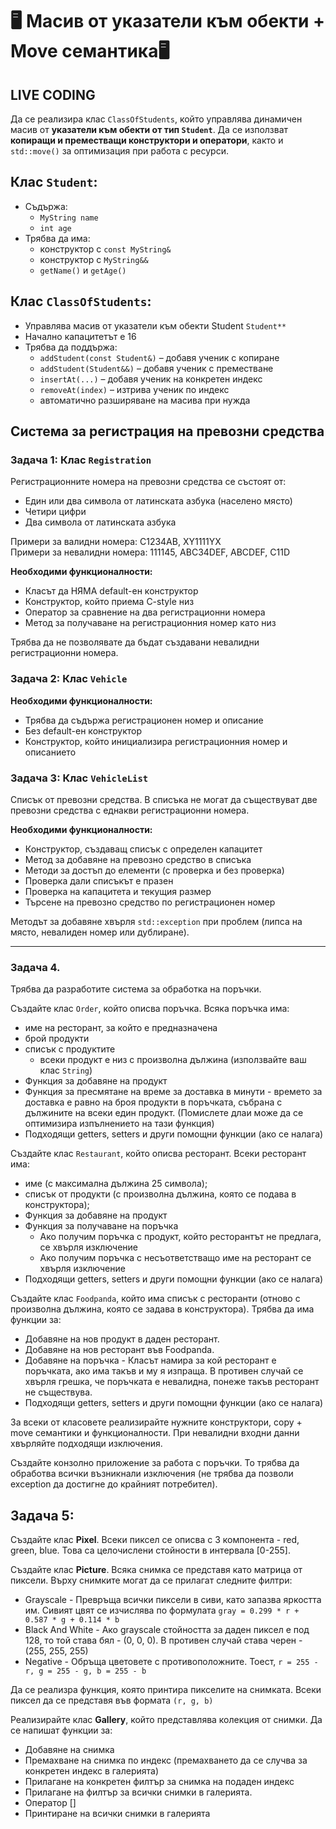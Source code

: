 # 🖥️ Масив от указатели към обекти + Move семантика🖥️

## LIVE CODING


Да се реализира клас `ClassOfStudents`, който управлява динамичен масив от **указатели към обекти от тип `Student`**. Да се използват **копиращи и премествaщи конструктори и оператори**, както и `std::move()` за оптимизация при работа с ресурси.

## Клас `Student`:

- Съдържа:
  - `MyString name`
  - `int age`
- Трябва да има:
  - конструктор с `const MyString&`
  - конструктор с `MyString&&`
  - `getName()` и `getAge()`

## Клас `ClassOfStudents`:

- Управлява масив от указатели към обекти Student `Student**`
- Начално капацитетът е 16
- Трябва да поддържа:
  - `addStudent(const Student&)` – добавя ученик с копиране
  - `addStudent(Student&&)` – добавя ученик с преместване
  - `insertAt(...)` – добавя ученик на конкретен индекс
  - `removeAt(index)` – изтрива ученик по индекс
  - автоматично разширяване на масива при нужда




## Система за регистрация на превозни средства

### Задача 1: Клас `Registration`

Регистрационните номера на превозни средства се състоят от:
- Един или два символа от латинската азбука (населено място)
- Четири цифри
- Два символа от латинската азбука

Примери за валидни номера: C1234AB, XY1111YX  
Примери за невалидни номера: 111145, ABC34DEF, ABCDEF, C11D

**Необходими функционалности:**
- Класът да НЯМА default-ен конструктор
- Конструктор, който приема C-style низ
- Оператор за сравнение на два регистрационни номера
- Метод за получаване на регистрационния номер като низ

Трябва да не позволявате да бъдат създавани невалидни регистрационни номера.

### Задача 2: Клас `Vehicle`

**Необходими функционалности:**
- Трябва да съдържа регистрационен номер и описание
- Без default-ен конструктор
- Конструктор, който инициализира регистрационния номер и описанието

### Задача 3: Клас `VehicleList`

Списък от превозни средства. В списъка не могат да съществуват две превозни средства с еднакви регистрационни номера.

**Необходими функционалности:**
- Конструктор, създаващ списък с определен капацитет
- Метод за добавяне на превозно средство в списъка
- Методи за достъп до елементи (с проверка и без проверка)
- Проверка дали списъкът е празен
- Проверка на капацитета и текущия размер
- Търсене на превозно средство по регистрационен номер

Методът за добавяне хвърля `std::exception` при проблем (липса на място, невалиден номер или дублиране).

---

### Задача 4. 
Трябва да разработите система за обработка на поръчки.

Създайте клас `Order`, който описва поръчка. Всяка поръчка има:
- име на ресторант, за който е предназначена
- брой продукти
- списък с продуктите
  * всеки продукт е низ с произволна дължина (използвайте ваш клас `String`)
- Функция за добавяне на продукт
- Функция за пресмятане на време за доставка в минути - времето за доставка е равно на броя продукти в поръчката, събрана с дължините на всеки един продукт. (Помислете длаи може да се оптимизира изпълнението на тази функция)
- Подходящи getters, setters и други помощни функции (ако се налага)

Създайте клас `Restaurant`, който описва ресторант. Всеки ресторант има:
- име (с максимална дължина 25 символа);
- списък от продукти (с произволна дължина, която се подава в конструктора);
- Функция за добавяне на продукт
- Функция за получаване на поръчка
  * Ако получим поръчка с продукт, който ресторантът не предлага, се хвърля изключение
  * Ако получим поръчка с несъответстващо име на ресторант се хвърля изключение
- Подходящи getters, setters и други помощни функции (ако се налага)

Създайте клас `Foodpanda`, който има списък с ресторанти (отново с произволна дължина, която се задава в конструктора). Трябва да има функции за:
- Добавяне на нов продукт в даден ресторант.
- Добавяне на нов ресторант във Foodpanda.
- Добавяне на поръчка - Класът намира за кой ресторант е поръчката, ако има такъв и му я изпраща. В противен случай се хвърля грешка, че поръчката е невалидна, понеже такъв ресторант не съществува.
- Подходящи getters, setters и други помощни функции (ако се налага)

За всеки от класовете реализирайте нужните конструктори, copy + move семантики и функционалности. При невалидни входни данни хвърляйте подходящи изключения.

Създайте конзолно приложение за работа с поръчки. То трябва да обработва всички възникнали изключения (не трябва да позволи exception да достигне до крайният потребител).

## Задача 5:
Създайте клас **Pixel**. Всеки пиксел се описва с 3 компонента - red, green, blue. Това са целочислени стойности в интервала [0-255].

Създайте клас **Picture**. Всяка снимка се представя като матрица от пиксели. Върху снимките могат да се прилагат следните филтри:
- Grayscale - Превръща всички пиксели в сиви, като запазва яркостта им. Сивият цвят се изчислява по формулата ```gray = 0.299 * r + 0.587 * g + 0.114 * b```
- Black And White - Ако grayscale стойността за даден пиксел е под 128, то той става бял - (0, 0, 0). В противен случай става черен - (255, 255, 255)
- Negative - Обръща цветовете с противоположните. Тоест, ```r = 255 - r, g = 255 - g, b = 255 - b```

Да се реализра функция, която принтира пикселите на снимката. Всеки пиксел да се представя във формата ```(r, g, b)```


Реализирайте клас **Gallery**, който представлява колекция от снимки. Да се напишат функции за: 
- Добавяне на снимка
- Премахване на снимка по индекс (премахването да се случва за конкретен индекс в галерията)
- Прилагане на конкретен филтър за снимка на подаден индекс
- Прилагане на филтър за всички снимки в галерията.
- Оператор []
- Принтиране на всички снимки в галерията
